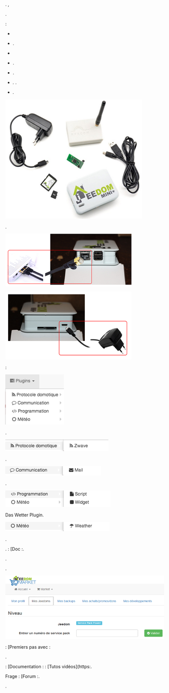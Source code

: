 . ,

.

 :

-   
    

-   .

-   
    

-   .

-   .

-   *.* 
    .

-   *.* 
    
    

![mini.demarrage01](images/mini.demarrage01.png)



.

![mini.demarrage02](images/mini.demarrage02.png)

![mini.demarrage03](images/mini.demarrage03.png)


 :

![mini.demarrage04](images/mini.demarrage04.png)


.

![mini.demarrage05](images/mini.demarrage05.png)

.

![mini.demarrage06](images/mini.demarrage06.png)

.

![mini.demarrage07](images/mini.demarrage07.png)

Das Wetter Plugin.

![mini.demarrage08](images/mini.demarrage08.png)


.



. 
 : [Doc
:.


. 

.

![mini.demarrage09](images/mini.demarrage09.png)

 : [Premiers pas avec
:

.


 : [Documentation
:
 : [Tutos vidéos](https:.

Frage : [Forum :.

.
